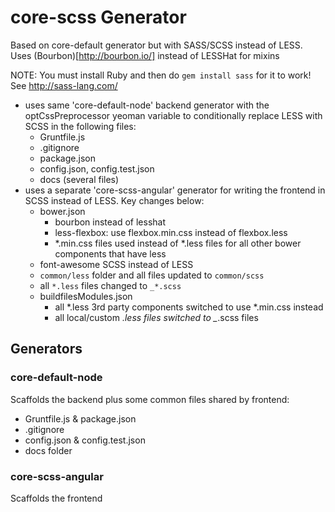 # core-scss Generator

Based on core-default generator but with SASS/SCSS instead of LESS.
Uses (Bourbon)[http://bourbon.io/] instead of LESSHat for mixins

NOTE: You must install Ruby and then do `gem install sass` for it to work! See http://sass-lang.com/

- uses same 'core-default-node' backend generator with the optCssPreprocessor yeoman variable to conditionally replace LESS with SCSS in the following files:
	- Gruntfile.js
	- .gitignore
	- package.json
	- config.json, config.test.json
	- docs (several files)
- uses a separate 'core-scss-angular' generator for writing the frontend in SCSS instead of LESS. Key changes below:
	- bower.json
		- bourbon instead of lesshat
		- less-flexbox: use flexbox.min.css instead of flexbox.less
		- *.min.css files used instead of *.less files for all other bower components that have less
	- font-awesome SCSS instead of LESS
	- `common/less` folder and all files updated to `common/scss`
	- all `*.less` files changed to `_*.scss`
	- buildfilesModules.json
		- all *.less 3rd party components switched to use *.min.css instead
		- all local/custom *.less files switched to _*.scss files
	


## Generators

### core-default-node
Scaffolds the backend plus some common files shared by frontend:

- Gruntfile.js & package.json
- .gitignore
- config.json & config.test.json
- docs folder


### core-scss-angular
Scaffolds the frontend
